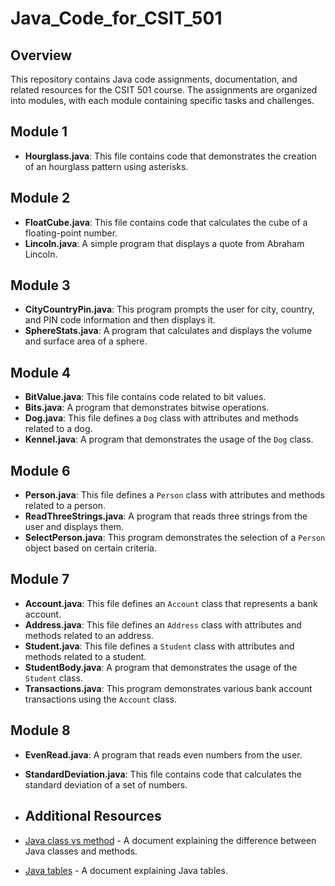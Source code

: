 # **Java_Code_for_CSIT_501**

## **Overview**
This repository contains Java code assignments, documentation, and related resources for the CSIT 501 course. The assignments are organized into modules, with each module containing specific tasks and challenges.

## Module 1
- **Hourglass.java**: This file contains code that demonstrates the creation of an hourglass pattern using asterisks.

## Module 2
- **FloatCube.java**: This file contains code that calculates the cube of a floating-point number.
- **Lincoln.java**: A simple program that displays a quote from Abraham Lincoln.

## Module 3
- **CityCountryPin.java**: This program prompts the user for city, country, and PIN code information and then displays it.
- **SphereStats.java**: A program that calculates and displays the volume and surface area of a sphere.

## Module 4
- **BitValue.java**: This file contains code related to bit values.
- **Bits.java**: A program that demonstrates bitwise operations.
- **Dog.java**: This file defines a `Dog` class with attributes and methods related to a dog.
- **Kennel.java**: A program that demonstrates the usage of the `Dog` class.

## Module 6
- **Person.java**: This file defines a `Person` class with attributes and methods related to a person.
- **ReadThreeStrings.java**: A program that reads three strings from the user and displays them.
- **SelectPerson.java**: This program demonstrates the selection of a `Person` object based on certain criteria.

## Module 7
- **Account.java**: This file defines an `Account` class that represents a bank account.
- **Address.java**: This file defines an `Address` class with attributes and methods related to an address.
- **Student.java**: This file defines a `Student` class with attributes and methods related to a student.
- **StudentBody.java**: A program that demonstrates the usage of the `Student` class.
- **Transactions.java**: This program demonstrates various bank account transactions using the `Account` class.

## Module 8
- **EvenRead.java**: A program that reads even numbers from the user.
- **StandardDeviation.java**: This file contains code that calculates the standard deviation of a set of numbers.

- ## **Additional Resources**
- [Java class vs method](https://github.com/omnidox/Java_Code_for_CSIT_501/blob/main/CSIT%20501/Java%20class%20vs%20method.docx) - A document explaining the difference between Java classes and methods.
- [Java tables](https://github.com/omnidox/Java_Code_for_CSIT_501/blob/main/CSIT%20501/Module%202/Java%20tables.docx) - A document explaining Java tables.
